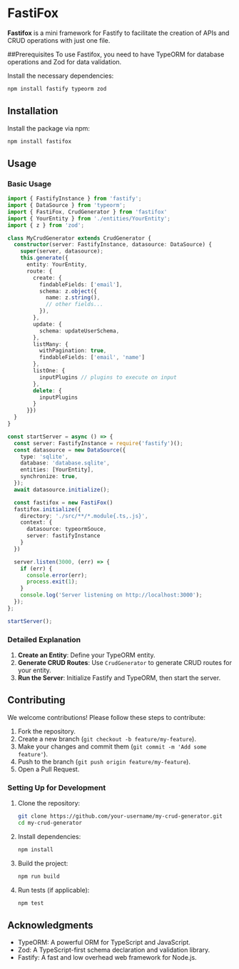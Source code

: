 
# FastiFox

**Fastifox** is a mini framework for Fastify to facilitate the creation of APIs and CRUD operations with just one file.

##Prerequisites
To use Fastifox, you need to have TypeORM for database operations and Zod for data validation.

Install the necessary dependencies:

```sh
npm install fastify typeorm zod
```

## Installation

Install the package via npm:

```sh
npm install fastifox
```

## Usage

### Basic Usage

```typescript
import { FastifyInstance } from 'fastify';
import { DataSource } from 'typeorm';
import { FastiFox, CrudGenerator } from 'fastifox'
import { YourEntity } from './entities/YourEntity';
import { z } from 'zod';

class MyCrudGenerator extends CrudGenerator {
  constructor(server: FastifyInstance, datasource: DataSource) {
    super(server, datasource);
    this.generate({
      entity: YourEntity,
      route: {
        create: {
          findableFields: ['email'],
          schema: z.object({
            name: z.string(),
            // other fields...
          }),
        },
        update: {
          schema: updateUserSchema,
        },
        listMany: {
          withPagination: true,
          findableFields: ['email', 'name']
        },
        listOne: {
          inputPlugins // plugins to execute on input
        },
        delete: {
          inputPlugins
        }
      }})
  }
}

const startServer = async () => {
  const server: FastifyInstance = require('fastify')();
  const datasource = new DataSource({
    type: 'sqlite',
    database: 'database.sqlite',
    entities: [YourEntity],
    synchronize: true,
  });
  await datasource.initialize();

  const fastifox = new FastiFox()
  fastifox.initialize({
    directory: './src/**/*.module{.ts,.js}',
    context: {
      datasource: typeormSouce,
      server: fastifyInstance
    }
  })

  server.listen(3000, (err) => {
    if (err) {
      console.error(err);
      process.exit(1);
    }
    console.log('Server listening on http://localhost:3000');
  });
};

startServer();
```

### Detailed Explanation

1. **Create an Entity**: Define your TypeORM entity.
2. **Generate CRUD Routes**: Use `CrudGenerator` to generate CRUD routes for your entity.
3. **Run the Server**: Initialize Fastify and TypeORM, then start the server.

## Contributing

We welcome contributions! Please follow these steps to contribute:

1. Fork the repository.
2. Create a new branch (`git checkout -b feature/my-feature`).
3. Make your changes and commit them (`git commit -m 'Add some feature'`).
4. Push to the branch (`git push origin feature/my-feature`).
5. Open a Pull Request.

### Setting Up for Development

1. Clone the repository:

   ```sh
   git clone https://github.com/your-username/my-crud-generator.git
   cd my-crud-generator
   ```

2. Install dependencies:

   ```sh
   npm install
   ```

3. Build the project:

   ```sh
   npm run build
   ```

4. Run tests (if applicable):

   ```sh
   npm test
   ```

## Acknowledgments

- TypeORM: A powerful ORM for TypeScript and JavaScript.
- Zod: A TypeScript-first schema declaration and validation library.
- Fastify: A fast and low overhead web framework for Node.js.
